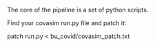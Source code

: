 The core of the pipeline is a set of python scripts.



Find your covasim run.py file and patch it:


patch run.py < bu_covid/covasim_patch.txt



